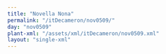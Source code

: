 ```yaml
---
title: "Novella Nona"
permalink: "/itDecameron/nov0509/"
day: "nov0509"
plant-xml: "/assets/xml/itDecameron/nov0509.xml"
layout: "single-xml"
---
```

